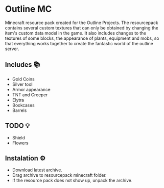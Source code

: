 # Outline MC
Minecraft resource pack created for the Outline Projects.
The resourcepack contains several custom textures that can only be obtained by changing the item's custom data model in the game.
It also includes changes to the textures of some blocks, the appearance of plants, equipment and mobs, so that everything works together to create the fantastic world of the outline server.

## Includes 📚
- Gold Coins
- Silver tool
- Armor appearance
- TNT and Creeper
- Elytra
- Bookcases
- Barrels

## TODO 💡
- Shield
- Flowers

## Instalation ⚙️
- Download latest archive.
- Drag archive to resourcepack minecraft folder.
- If the resource pack does not show up, unpack the archive.


